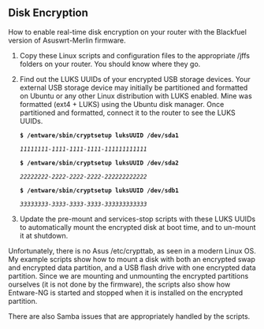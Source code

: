 Disk Encryption
---------------
How to enable real-time disk encryption on your router with the Blackfuel version of Asuswrt-Merlin firmware.

1. Copy these Linux scripts and configuration files to the appropriate /jffs folders on your router.  You should know where they go.

2. Find out the LUKS UUIDs of your encrypted USB storage devices.  Your external USB storage device may initially be partitioned and formatted on Ubuntu or any other Linux distribution with LUKS enabled.  Mine was formatted (ext4 + LUKS) using the Ubuntu disk manager.  Once partitioned and formatted, connect it to the router to see the LUKS UUIDs.

    **`$ /entware/sbin/cryptsetup luksUUID /dev/sda1`**
    
    *`11111111-1111-1111-1111-111111111111`*

    **`$ /entware/sbin/cryptsetup luksUUID /dev/sda2`**

    *`22222222-2222-2222-2222-222222222222`*

    **`$ /entware/sbin/cryptsetup luksUUID /dev/sdb1`**

    *`33333333-3333-3333-3333-333333333333`*

3. Update the pre-mount and services-stop scripts with these LUKS UUIDs to automatically mount the encrypted disk at boot time, and to un-mount it at shutdown.

Unfortunately, there is no Asus /etc/crypttab, as seen in a modern Linux OS.  My example scripts show how to mount a disk with both an encrypted swap and encrypted data partition, and a USB flash drive with one encrypted data partition.  Since we are mounting and unmounting the encrypted partitions ourselves (it is not done by the firmware), the scripts also show how Entware-NG is started and stopped when it is installed on the encrypted partition.  

There are also Samba issues that are appropriately handled by the scripts.
